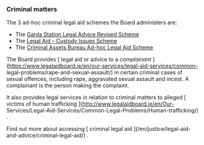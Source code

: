 ###  Criminal matters

The 3 ad-hoc criminal legal aid schemes the Board administers are:

  * The [ Garda Station Legal Advice Revised Scheme ](/en/justice/legal-aid-and-advice/garda-station-legal-advice-scheme/)
  * The [ Legal Aid – Custody Issues Scheme ](http://www.legalaidboard.ie/lab/publishing.nsf/Content/Legal_Aid_Custody_Issues_Scheme)
  * The [ Criminal Assets Bureau Ad-hoc Legal Aid Scheme ](http://www.legalaidboard.ie/lab/publishing.nsf/Content/criminal_assets_bureau_ad-hoc_legal_aid_scheme)

The Board provides [ legal aid or advice to a _complainant_
](https://www.legalaidboard.ie/en/our-services/legal-aid-services/common-
legal-problems/rape-and-sexual-assault/) in certain criminal cases of sexual
offences, including rape, aggravated sexual assault and incest. A complainant
is the person making the complaint.

It also provides legal services in relation to criminal matters to alleged [
victims of human trafficking ](http://www.legalaidboard.ie/en/Our-
Services/Legal-Aid-Services/Common-Legal-Problems/Human-trafficking/) .

Find out more about accessing [ criminal legal aid ](/en/justice/legal-aid-
and-advice/criminal-legal-aid/) .
